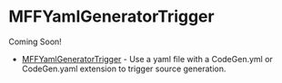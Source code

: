 # MFFYamlGeneratorTrigger

Coming Soon!

- [MFFYamlGeneratorTrigger](../../api/MavFiFoundation.SourceGenerators.GeneratorTriggers.MFFYamlGeneratorTrigger.yml) - Use a yaml file with a CodeGen.yml or CodeGen.yaml extension to trigger source generation.
